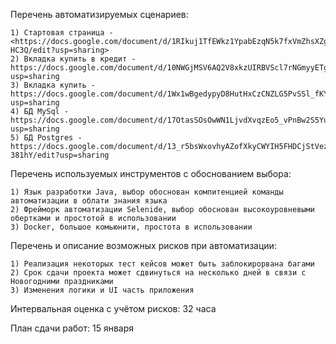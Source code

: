 
Перечень автоматизируемых сценариев:

    1) Стартовая страница - <https://docs.google.com/document/d/1RIkuj1TfEWkz1YpabEzqN5k7fxVmZhsXZg7ZVt-HC3Q/edit?usp=sharing> 
    2) Вкладка купить в кредит - https://docs.google.com/document/d/10NWGjMSV6AQ2V8xkzUIRBVScl7rNGmyyETgx0tXFkuM/edit?usp=sharing
    3) Вкладка купить - https://docs.google.com/document/d/1Wx1wBgedypyD8HutHxCzCNZLG5PvSSl_fKYZX5h2Las/edit?usp=sharing
    4) БД MySql - https://docs.google.com/document/d/17OtasSOsOwWN1LjvdXvqzEo5_vPnBw2S5YuSAxPLj9c/edit?usp=sharing
    5) БД Postgres - https://docs.google.com/document/d/13_r5bsWxovhyAZofXkyCWYIH5FHDCjStVez5m-381hY/edit?usp=sharing   
   
Перечень используемых инструментов с обоснованием выбора:

    1) Язык разработки Java, выбор обоснован компитенцией команды автоматизации в облати знания языка 
    2) Фрейморк автоматизации Selenide, выбор обоснован высокоуровневыми обертками и простотой в использовании
    3) Docker, большое комьюнити, простота в использовании 

Перечень и описание возможных рисков при автоматизации:

    1) Реализация некоторых тест кейсов может быть заблокирорвана багами
    2) Срок сдачи проекта может сдвинуться на несколько дней в связи с Новогодними праздниками
    3) Изменения логики и UI часть приложения
    
Интервальная оценка с учётом рисков: 32 часа
    
План сдачи работ: 15 января